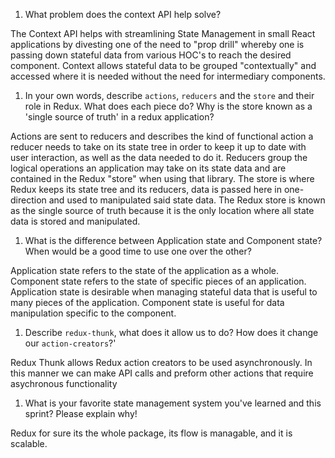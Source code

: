 1. What problem does the context API help solve?

The Context API helps with streamlining State Management in small React applications by divesting one of the need to "prop
drill" whereby one is passing down stateful data from various HOC's to reach the desired component. Context allows stateful
data to be grouped "contextually" and accessed where it is needed without the need for intermediary components.
 
1. In your own words, describe `actions`, `reducers` and the `store` and their role in Redux. What does each piece do? Why is the store known as a 
'single source of truth' in a redux application?

Actions are sent to reducers and describes the kind of functional action a reducer needs to take on its state tree in order to keep it up to date with user interaction,
as well as the data needed to do it. Reducers group the logical operations an application may take on its state data and are contained in the Redux "store" when using 
that library. The store is where Redux keeps its state tree and its reducers, data is passed here in one-direction and used to manipulated said state data. The Redux store 
is known as the single source of truth because it is the only location where all state data is stored and manipulated.

1. What is the difference between Application state and Component state? When would be a good time to use one over the other?

Application state refers to the state of the application as a whole. Component state refers to the state of specific pieces of an application. Application state is 
desirable when managing stateful data that is useful to many pieces of the application. Component state is useful for data manipulation specific to the component.

1. Describe `redux-thunk`, what does it allow us to do? How does it change our `action-creators`?'

Redux Thunk allows Redux action creators to be used asynchronously. In this manner we can make API calls and preform other actions that require asychronous functionality 

1. What is your favorite state management system you've learned and this sprint? Please explain why!

Redux for sure its the whole package, its flow is managable, and it is scalable.
